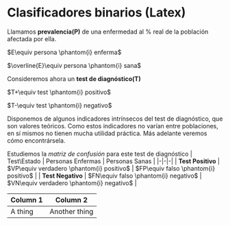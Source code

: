 # Clasificadores binarios (Latex)

Llamamos **prevalencia(P)** de una enfermedad al % real de la población afectada por ella.

$E\equiv persona \phantom{i} enferma$

$\overline{E}\equiv persona \phantom{i} sana$

Consideremos ahora un **test de diagnóstico(T)**

$T+\equiv test \phantom{i} positivo$

$T-\equiv test \phantom{i} negativo$

Disponemos de algunos indicadores intrínsecos del test de diagnóstico, que son valores teóricos. 
Como estos indicadores no varían entre poblaciones, en sí mismos no tienen mucha utilidad práctica.
Más adelante veremos cómo encontrársela.

Estudiemos la *matriz de confusión* para este test de diagnóstico
| Test\Estado | Personas Enfermas | Personas Sanas |
|-|-|-|
| **Test Positivo** | $VP\equiv verdadero \phantom{i} positivo$ | $FP\equiv falso \phantom{i} positivo$ |
| **Test Negativo** | $FN\equiv falso \phantom{i} negativo$ | $VN\equiv verdadero \phantom{i} negativo$ |

| Column 1 | Column 2 |
|-|-|
| A thing | Another thing |
